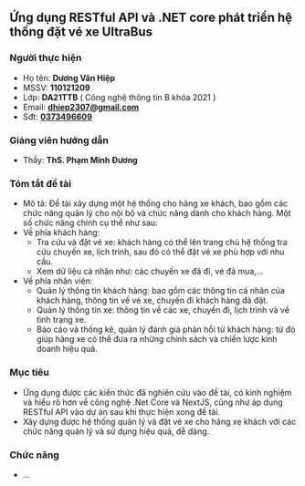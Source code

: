 ﻿## Ứng dụng RESTful API và .NET core phát triển hệ thống đặt vé xe UltraBus
### Người thực hiện
- Họ tên: **Dương Văn Hiệp**
- MSSV: **110121209**
- Lớp: **DA21TTB** ( Công nghệ thông tin B khóa 2021 )
- Email: **dhiep2307@gmail.com**
- Sđt: <a href="https://zalo.me/0373496609" target="_blank"><b>0373496609</b></a>
### Giảng viên hướng dẫn
- Thầy: **ThS. Phạm Minh Đương**
### Tóm tắt đề tài
- Mô tả: Đề tài xây dựng một hệ thống cho hãng xe khách, bao gồm các chức năng quản lý cho nội bộ và chức năng dành cho khách hàng. Một số chức năng chính cụ thể như sau:
- Về phía khách hàng:
  + Tra cứu và đặt vé xe: khách hàng có thể lên trang chủ hệ thống tra cứu chuyến xe, lịch trình, sau đó có thể đặt vé xe phù hợp với nhu cầu.
  + Xem dữ liệu cá nhân như: các chuyến xe đã đi, vé đã mua,…
- Về phía nhân viên:
  + Quản lý thông tin khách hàng: bao gồm các thông tin cá nhân của khách hàng, thông tin về vé xe, chuyến đi khách hàng đã đặt.
  + Quản lý thông tin xe: thông tin về các xe, chuyến đi, lịch trình và về tình trạng xe.
  + Báo cáo và thống kê, quản lý đánh giá phản hồi từ khách hàng: từ đó giúp hãng xe có thể đưa ra những chính sách và chiến lược kinh doanh hiệu quả.
### Mục tiêu
- Ứng dụng được các kiến thức đã nghiên cứu vào đề tài, có kinh nghiệm và hiểu rõ hơn về công nghệ .Net Core và NextJS, cũng như áp dụng RESTful API vào dự án sau khi thực hiện xong đề tài.
- Xây dựng được hệ thống quản lý và đặt vé xe cho hãng xe khách với các chức năng quản lý và sử dụng hiệu quả, dễ dàng.
### Chức năng
- ...
